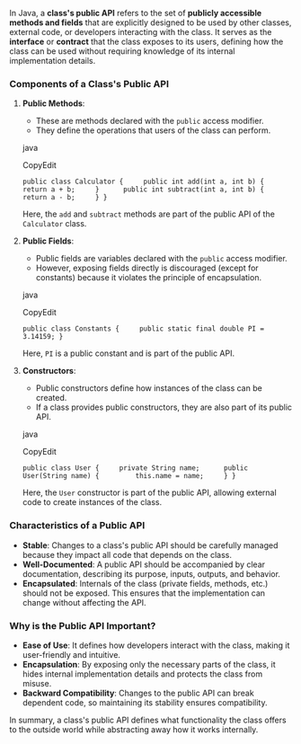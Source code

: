 
In Java, a **class's public API** refers to the set of **publicly accessible methods and fields** that are explicitly designed to be used by other classes, external code, or developers interacting with the class. It serves as the **interface** or **contract** that the class exposes to its users, defining how the class can be used without requiring knowledge of its internal implementation details.

### Components of a Class's Public API

1. **Public Methods**:
    
    - These are methods declared with the `public` access modifier.
    - They define the operations that users of the class can perform.
    
    java
    
    CopyEdit
    
    `public class Calculator {     public int add(int a, int b) {         return a + b;     }      public int subtract(int a, int b) {         return a - b;     } }`
    
    Here, the `add` and `subtract` methods are part of the public API of the `Calculator` class.
    
2. **Public Fields**:
    
    - Public fields are variables declared with the `public` access modifier.
    - However, exposing fields directly is discouraged (except for constants) because it violates the principle of encapsulation.
    
    java
    
    CopyEdit
    
    `public class Constants {     public static final double PI = 3.14159; }`
    
    Here, `PI` is a public constant and is part of the public API.
    
3. **Constructors**:
    
    - Public constructors define how instances of the class can be created.
    - If a class provides public constructors, they are also part of its public API.
    
    java
    
    CopyEdit
    
    `public class User {     private String name;      public User(String name) {         this.name = name;     } }`
    
    Here, the `User` constructor is part of the public API, allowing external code to create instances of the class.
    

### Characteristics of a Public API

- **Stable**: Changes to a class's public API should be carefully managed because they impact all code that depends on the class.
- **Well-Documented**: A public API should be accompanied by clear documentation, describing its purpose, inputs, outputs, and behavior.
- **Encapsulated**: Internals of the class (private fields, methods, etc.) should not be exposed. This ensures that the implementation can change without affecting the API.

### Why is the Public API Important?

- **Ease of Use**: It defines how developers interact with the class, making it user-friendly and intuitive.
- **Encapsulation**: By exposing only the necessary parts of the class, it hides internal implementation details and protects the class from misuse.
- **Backward Compatibility**: Changes to the public API can break dependent code, so maintaining its stability ensures compatibility.

In summary, a class's public API defines what functionality the class offers to the outside world while abstracting away how it works internally.